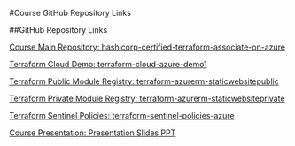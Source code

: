 #Course GitHub Repository Links

##GitHub Repository Links

[Course Main Repository: hashicorp-certified-terraform-associate-on-azure](https://github.com/stacksimplify/hashicorp-certified-terraform-associate-on-azure)

[Terraform Cloud Demo: terraform-cloud-azure-demo1](https://github.com/stacksimplify/terraform-cloud-azure-demo1)

[Terraform Public Module Registry: terraform-azurerm-staticwebsitepublic](https://github.com/stacksimplify/terraform-azurerm-staticwebsitepublic)

[Terraform Private Module Registry: terraform-azurerm-staticwebsiteprivate](https://github.com/stacksimplify/terraform-azurerm-staticwebsiteprivate)

[Terraform Sentinel Policies: terraform-sentinel-policies-azure](https://github.com/stacksimplify/terraform-sentinel-policies-azure)

[Course Presentation: Presentation Slides PPT](https://github.com/stacksimplify/hashicorp-certified-terraform-associate-on-azure/tree/main/course-presentation)















